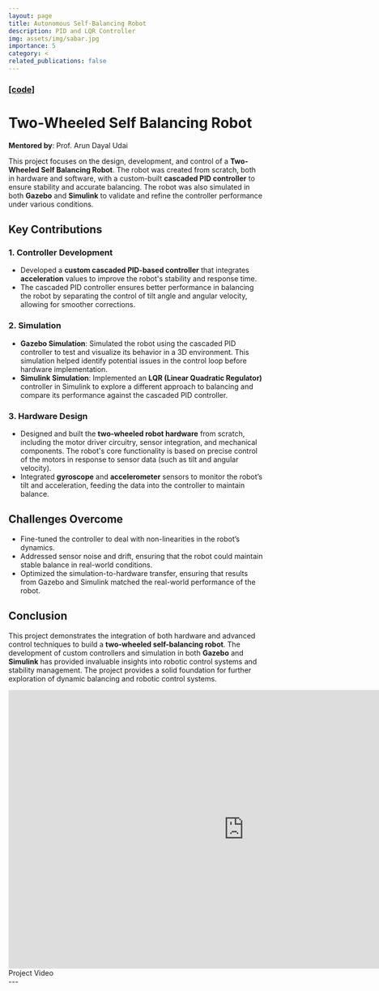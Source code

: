 ```yaml
---
layout: page
title: Autonomous Self-Balancing Robot
description: PID and LQR Controller
img: assets/img/sabar.jpg
importance: 5
category: <
related_publications: false
---
```

### <a href="https://github.com/ChinChinati/Self_balancing_bot">[code]</a>
# Two-Wheeled Self Balancing Robot

**Mentored by**: Prof. Arun Dayal Udai  

This project focuses on the design, development, and control of a **Two-Wheeled Self Balancing Robot**. The robot was created from scratch, both in hardware and software, with a custom-built **cascaded PID controller** to ensure stability and accurate balancing. The robot was also simulated in both **Gazebo** and **Simulink** to validate and refine the controller performance under various conditions.

## Key Contributions

### 1. **Controller Development**
   - Developed a **custom cascaded PID-based controller** that integrates **acceleration** values to improve the robot's stability and response time.
   - The cascaded PID controller ensures better performance in balancing the robot by separating the control of tilt angle and angular velocity, allowing for smoother corrections.

### 2. **Simulation**
   - **Gazebo Simulation**: Simulated the robot using the cascaded PID controller to test and visualize its behavior in a 3D environment. This simulation helped identify potential issues in the control loop before hardware implementation.
   - **Simulink Simulation**: Implemented an **LQR (Linear Quadratic Regulator)** controller in Simulink to explore a different approach to balancing and compare its performance against the cascaded PID controller.

### 3. **Hardware Design**
   - Designed and built the **two-wheeled robot hardware** from scratch, including the motor driver circuitry, sensor integration, and mechanical components. The robot's core functionality is based on precise control of the motors in response to sensor data (such as tilt and angular velocity).
   - Integrated **gyroscope** and **accelerometer** sensors to monitor the robot’s tilt and acceleration, feeding the data into the controller to maintain balance.

## Challenges Overcome
   - Fine-tuned the controller to deal with non-linearities in the robot’s dynamics.
   - Addressed sensor noise and drift, ensuring that the robot could maintain stable balance in real-world conditions.
   - Optimized the simulation-to-hardware transfer, ensuring that results from Gazebo and Simulink matched the real-world performance of the robot.

## Conclusion

This project demonstrates the integration of both hardware and advanced control techniques to build a **two-wheeled self-balancing robot**. The development of custom controllers and simulation in both **Gazebo** and **Simulink** has provided invaluable insights into robotic control systems and stability management. The project provides a solid foundation for further exploration of dynamic balancing and robotic control systems.


<div class="row">
<div class="text-center mt-3 mt-md-0">
<iframe width="930" height="550" src="https://www.youtube.com/embed/h7SCwEhvALs?si=izTCJtqIv10d9OkU" title="YouTube video player" frameborder="0" allow="accelerometer; autoplay; clipboard-write; encrypted-media; gyroscope; picture-in-picture; web-share" referrerpolicy="strict-origin-when-cross-origin" allowfullscreen></iframe>
</div>

</div>
<div class="caption">
    Project Video
</div>
---